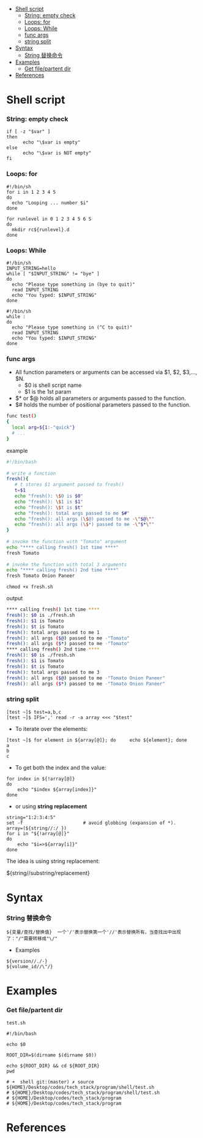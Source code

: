 <!-- MarkdownTOC -->

- [Shell script](#shell-script)
  - [String: empty check](#string-empty-check)
  - [Loops: for](#loops-for)
  - [Loops: While](#loops-while)
  - [func args](#func-args)
  - [string split](#string-split)
- [Syntax](#syntax)
  - [String 替换命令](#string-%E6%9B%BF%E6%8D%A2%E5%91%BD%E4%BB%A4)
- [Examples](#examples)
  - [Get file/partent dir](#get-filepartent-dir)
- [References](#references)

<!-- /MarkdownTOC -->
# Shell script

### String: empty check

```shell
if [ -z "$var" ]
then
      echo "\$var is empty"
else
      echo "\$var is NOT empty"
fi
```

### Loops: for

```shell
#!/bin/sh
for i in 1 2 3 4 5
do
  echo "Looping ... number $i"
done
```

```shell
for runlevel in 0 1 2 3 4 5 6 S
do
  mkdir rc${runlevel}.d
done
```

### Loops: While

```shell
#!/bin/sh
INPUT_STRING=hello
while [ "$INPUT_STRING" != "bye" ]
do
  echo "Please type something in (bye to quit)"
  read INPUT_STRING
  echo "You typed: $INPUT_STRING"
done
```

```shell
#!/bin/sh
while :
do
  echo "Please type something in (^C to quit)"
  read INPUT_STRING
  echo "You typed: $INPUT_STRING"
done
```

### func args

* All function parameters or arguments can be accessed via $1, $2, $3,..., $N.
  * $0 is shell script name
  * $1 is the 1st param
* $* or $@ holds all parameters or arguments passed to the function.
* $# holds the number of positional parameters passed to the function.



```sh
func test()
{
  local arg=${1:-"quick"}
  # ...
}
```

example

```sh
#!/bin/bash
 
# write a function
fresh(){
   # t stores $1 argument passed to fresh()
   t=$1
   echo "fresh(): \$0 is $0"
   echo "fresh(): \$1 is $1"
   echo "fresh(): \$t is $t"
   echo "fresh(): total args passed to me $#"
   echo "fresh(): all args (\$@) passed to me -\"$@\""
   echo "fresh(): all args (\$*) passed to me -\"$*\""
}
 
# invoke the function with "Tomato" argument
echo "**** calling fresh() 1st time ****"
fresh Tomato
 
# invoke the function with total 3 arguments
echo "**** calling fresh() 2nd time ****"
fresh Tomato Onion Paneer
```

`chmod +x fresh.sh`


output

```sh
**** calling fresh() 1st time ****
fresh(): $0 is ./fresh.sh
fresh(): $1 is Tomato
fresh(): $t is Tomato
fresh(): total args passed to me 1
fresh(): all args ($@) passed to me -"Tomato"
fresh(): all args ($*) passed to me -"Tomato"
**** calling fresh() 2nd time ****
fresh(): $0 is ./fresh.sh
fresh(): $1 is Tomato
fresh(): $t is Tomato
fresh(): total args passed to me 3
fresh(): all args ($@) passed to me -"Tomato Onion Paneer"
fresh(): all args ($*) passed to me -"Tomato Onion Paneer"

```

### string split

```shell
[test ~]$ test=a,b,c
[test ~]$ IFS=',' read -r -a array <<< "$test"
```

* To iterate over the elements:

```shell
[test ~]$ for element in ${array[@]}; do     echo ${element}; done
a
b
c
```

* To get both the index and the value:

```shell
for index in ${!array[@]}
do
    echo "$index ${array[index]}"
done
```

* or using __string replacement__

```shell
string="1:2:3:4:5"
set -f                      # avoid globbing (expansion of *).
array=(${string//:/ })
for i in "${!array[@]}"
do
    echo "$i=>${array[i]}"
done
```

The idea is using string replacement:

${string//substring/replacement}

# Syntax

### String 替换命令

```
${变量/查找/替换值}  一个'/'表示替换第一个'//'表示替换所有，当查找出中出现了："/"需要转移成"\/"
```

* Examples
```
${version//./-}
${volume_id//\"/}
```

# Examples

### Get file/partent dir

`test.sh`

```
#!/bin/bash

echo $0

ROOT_DIR=$(dirname $(dirname $0))

echo ${ROOT_DIR} && cd ${ROOT_DIR}
pwd

# ➜  shell git:(master) ✗ source ${HOME}/Desktop/codes/tech_stack/program/shell/test.sh
# ${HOME}/Desktop/codes/tech_stack/program/shell/test.sh
# ${HOME}/Desktop/codes/tech_stack/program
# ${HOME}/Desktop/codes/tech_stack/program
```

# References

[]()<br/>

[]()<br/>

[]()<br/>

[]()<br/>

[]()<br/>
